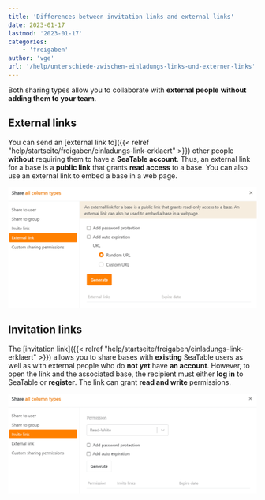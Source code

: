 ```yaml
---
title: 'Differences between invitation links and external links'
date: 2023-01-17
lastmod: '2023-01-17'
categories:
    - 'freigaben'
author: 'vge'
url: '/help/unterschiede-zwischen-einladungs-links-und-externen-links'
---
```


Both sharing types allow you to collaborate with **external people** **without adding them to your team**.

## External links

You can send an [external link to]({{< relref "help/startseite/freigaben/einladungs-link-erklaert" >}}) other people **without** requiring them to have a **SeaTable account**. Thus, an external link for a base is a **public link** that grants **read access** to a base. You can also use an external link to embed a base in a web page.

![Difference between External-Link and Invitation-Link_here the External-Link](images/unterschied-zwischen-einladungs-link-und-externem-link.png)

## Invitation links

The [invitation link]({{< relref "help/startseite/freigaben/einladungs-link-erklaert" >}}) allows you to share bases with **existing** SeaTable users as well as with external people who do **not yet** have **an account**. However, to open the link and the associated base, the recipient must either **log in** to SeaTable or **register**. The link can grant **read and write** permissions.

![Difference between Invitation Link and External Link_here the Invitation Link](images/unterschied-zwischen-einladungs-link-und-externem-link-2.png)
